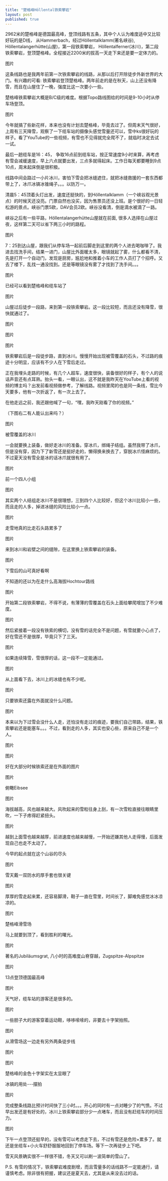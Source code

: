 ```yaml
---
title: "楚格峰Höllental铁索攀岩"
layout: post
published: true
---
```


2962米的楚格峰是德国最高峰，登顶线路有五条，其中个人认为难度适中又比较好玩的是D线， 从Hammerbach，经过Höllentalklamm(著名峡谷), Höllentalangerhütte(山屋)，第一段铁索攀岩， Höllentalferner(冰川)，第二段铁索攀岩，登顶楚格峰。全程接近2200米的拔高一天走下来还是要一定体力的。

图片



这条线路也是我两年前第一次铁索攀岩的线路，从那以后打开除徒步外新世界的大门。有兴趣的可看: 铁索攀岩登顶楚格峰。两年前走的是在秋天，山上还没有降雪，而且在山屋住了一晚，强度比这一次要小一些。


楚格峰铁索攀岩大概是B/C级的难度。根据Topo路线图给的时间是9-10小时从停车场登顶。



图片



今年就搞了些新花样，本来也没有计划去楚格峰，毕竟去过了。但周末天气很好，上周有三天降雪，观察了一下缆车站的摄像头感觉雪量还可以，雪中ks很好玩的样子。看了YouTube的一些视频，有雪也不见得就完全爬不了，就临时决定去试一试。 



最后一趟缆车是16：45， 争取16点前到缆车站，按正常速度9小时来算，再考虑有雪会减缓速度，早上六点就要出发，三点多就得起床。工作日每天都要睡到9点10点，周末起床倒是很积极。



线路中间会路过一小片冰川，害怕下雪会把冰缝遮住，就把冰缝救援的一套东西都带上了，冰爪冰镐冰锥绳子。。。以防万一。



清晨5：45顶着头灯出发，速度还挺快的，到Höllentalklamm（一个峡谷观光景点）的时候天还没亮。门票自然也没买，因为售票员还没上班。是个很好的一日轻松游的景点。峡谷门票5欧，DAV会员2欧。峡谷没看清，倒是滴水被滴了一路。



峡谷之后有一些平路，Höllentalangerhütte山屋就在前面, 很多人选择在山屋过夜，这样第二天可以省下两三小时的路程。

图片



7：25到达山屋，跟我们从停车场一起前后脚走到这里的两个人进去喝咖啡了。我进去找洗手间，结果一进门，山屋比外面暖太多，眼镜就起了雾，什么都看不清，先是打开一个自动门，发现是厨房，尴尬地和推着小车的工作人员打了个招呼。又去了楼下，乱找一通没找到。还是等眼镜没有雾了才找到了洗手间。。。

图片



已经可以看到楚格峰和缆车站了

图片



山屋过后徒步一段路，来到第一段铁索攀岩。这一段比较短，而且还没有降雪，很快就通过了。

图片






图片



图片



铁索攀岩后是一段徒步路，直到冰川。慢慢开始出现被雪覆盖的石头，不过路的痕迹十分明显，应该有不少人在下雪后走过。


正在我埋头走路的时候，有几个人超车，速度很快，装备很好的样子，有个人的说话声音还有点耳熟。抬头一看，一眼认出，这不就是我昨天在YouTube上看的视频的博主吗？出发前看视频做参考，了解线路。视频里爬的也是同一条线，雪比今天要多，他有一次折返了，有一次上去了。

在他走远之前，我还跟他喊了一句，“嘿，我昨天刚看了你的视频。”

（下图右二有人能认出来吗？）

图片



被雪覆盖的冰川




一会就要换上装备，做好走冰川的准备。穿冰爪，绑绳子结组。虽然我带了冰爪，但是没有穿，因为下了新雪还是挺好走的，懒得换来换去了，穿脱冰爪怪麻烦的。不过夏天没有雪全是冰的话冰爪就很有用了。

图片



前一个四人小组

图片



其实两个人结组走冰川不是很理想，三到四个人比较好，但这个冰川比较小一些，而且走的人多，掉进冰缝的风险比较小一点。

图片



走雪地真的比走石头路累多了

图片



来到冰川和岩壁之间的缝隙，在这里换上铁索攀岩的装备。

图片



下雪后的山可真好看啊




不知道的还以为在走什么高海拔Hochtour路线

图片



开始第二段铁索攀岩，不得不说，有薄薄的雪覆盖在石头上面给攀爬增加了不少难度。

图片






然后紧接着一段没有铁索的横切，没有雪的话完全不是问题，有雪就要小心点了，好在雪还不是很厚，毕竟只下了三天。

图片



如果连续降雪，雪很厚的话，这一段不一定能通过。

图片



从上面看下去，冰川上的冰缝也有不少呢。

图片



只要铁索还露在外面就没什么问题。

图片



本来以为下过雪会没什么人走，还怕没有走过的痕迹，要我们自己带路，结果，铁索攀岩还是能塞车。。。不过，看到走的人多，其实也安心些，原来自己不是一个人。

图片



图片



好在大部分时候铁索还是在外面的图片



图片






俯瞰Eibsee

图片



海拔越高，风也越来越大。风吹起来的雪粒往身上刮，有一次雪粒直接往眼睛里吹，一下子疼得赶紧扭头。

图片



越到上面雪也越来越厚，前进速度也越来越慢，一开始还嫌其他人走得慢，后面发现自己也走不太动了。




今早的起点就在这个山谷的尽头

图片



雪天戴一双防水的厚手套也很关键

图片



厚厚的雪走起来累，还容易脚滑，鞋子一直在雪里，时间长了，脚难免感觉冰冰凉凉的。

图片



楚格峰滑雪场




马上就要到顶了，看到胜利的曙光。

图片



著名的Jubiläumsgrat, 八小时的高难度山脊穿越，Zugspitze-Alpspitze

图片



13点登顶德国最高峰

图片



天气好，缆车站的游客还是很多的。

图片



一些胆子大的游客穿着运动鞋，哆哆嗦嗦的，非要去十字架拍照。

图片



从滑雪场这一边走有另外两条徒步线

图片



图片



楚格峰的金色十字架实在太显眼了




冰镐的用处---摆拍

图片



完成整条线路比预计时间快了三小时。。。开心的同时有一点对睡少了的气愤。不过早出发还是有好处的，冰川上铁索攀岩部分少一点堵车，而且没有赶缆车的时间压力。

图片



下午一点登顶还挺早的，没有雪可以考虑走下去，不过有雪还是危险+累多了。就还是坐缆车+小火车舒舒服服地回到了停车场。等下一次再徒步上下吧。



雪天风景确实很不一样很不错，冬天又可以刷一波简单的雪山了。



P.S. 有雪的情况下，铁索攀岩难度剧增，而且雪量多的话线路不一定能通行，请谨慎考虑。除非很有把握，建议还是夏天去，尤其是从来没去过的话。

